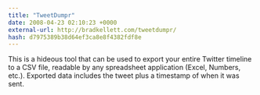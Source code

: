 ```yaml
---
title: "TweetDumpr"
date: 2008-04-23 02:10:23 +0000
external-url: http://bradkellett.com/tweetdumpr/
hash: d7975389b38d64ef3ca8e8f4382fdf8e
---
```


This is a hideous tool that can be used to export your entire Twitter timeline to a CSV file, readable by any spreadsheet application (Excel, Numbers, etc.). Exported data includes the tweet plus a timestamp of when it was sent.
